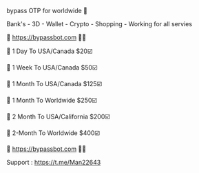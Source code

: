 bypass OTP for worldwide  🧐 

Bank's - 3D - Wallet - Crypto - Shopping - Working for all servies

📶  https://bypassbot.com 🛒🛒

🛒 1 Day To USA/Canada $20☑️

🛒 1 Week To USA/Canada $50☑️

🛒 1 Month To USA/Canada $125☑️

🛒 1 Month To Worldwide  $250☑️

🛒 2 Month To USA/California $200☑️

🛒 2-Month To Worldwide  $400☑️

📶  https://bypassbot.com 🛒🛒

Support : https://t.me/Man22643
